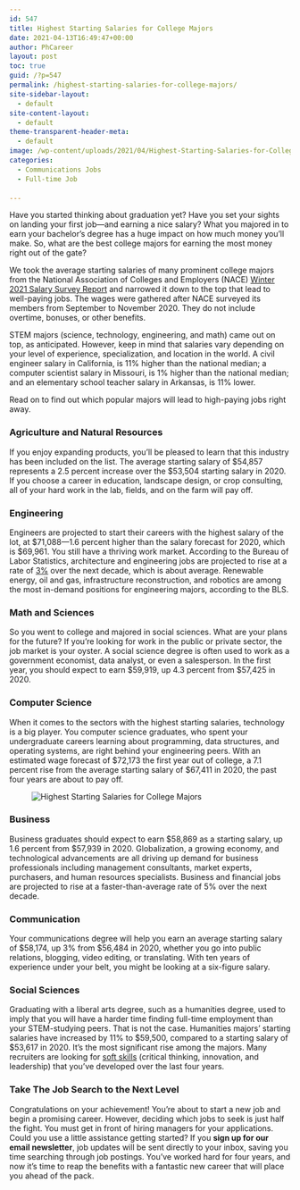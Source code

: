 ```yaml
---
id: 547
title: Highest Starting Salaries for College Majors
date: 2021-04-13T16:49:47+00:00
author: PhCareer
layout: post
toc: true
guid: /?p=547
permalink: /highest-starting-salaries-for-college-majors/
site-sidebar-layout:
  - default
site-content-layout:
  - default
theme-transparent-header-meta:
  - default
image: /wp-content/uploads/2021/04/Highest-Starting-Salaries-for-College-Majors.jpg
categories:
  - Communications Jobs
  - Full-time Job
 
---
```

Have you started thinking about graduation yet? Have you set your sights on landing your first job—and earning a nice salary? What you majored in to earn your bachelor&#8217;s degree has a huge impact on how much money you&#8217;ll make. So, what are the best college majors for earning the most money right out of the gate?

We took the average starting salaries of many prominent college majors from the National Association of Colleges and Employers (NACE) [Winter 2021 Salary Survey Report](https://www.naceweb.org/job-market/compensation/starting-salary-projections-positive-for-the-class-of-2021/) and narrowed it down to the top that lead to well-paying jobs. The wages were gathered after NACE surveyed its members from September to November 2020. They do not include overtime, bonuses, or other benefits.

STEM majors (science, technology, engineering, and math) came out on top, as anticipated. However, keep in mind that salaries vary depending on your level of experience, specialization, and location in the world. A civil engineer salary in California, is 11% higher than the national median; a computer scientist salary in Missouri, is 1% higher than the national median; and an elementary school teacher salary in Arkansas, is 11% lower.

Read on to find out which popular majors will lead to high-paying jobs right away.

### **Agriculture and Natural Resources**

If you enjoy expanding products, you&#8217;ll be pleased to learn that this industry has been included on the list. The average starting salary of $54,857 represents a 2.5 percent increase over the $53,504 starting salary in 2020. If you choose a career in education, landscape design, or crop consulting, all of your hard work in the lab, fields, and on the farm will pay off.

 

### **Engineering**

Engineers are projected to start their careers with the highest salary of the lot, at $71,088—1.6 percent higher than the salary forecast for 2020, which is $69,961. You still have a thriving work market. According to the Bureau of Labor Statistics, architecture and engineering jobs are projected to rise at a rate of [3%](https://www.bls.gov/ooh/architecture-and-engineering/home.htm) over the next decade, which is about average. Renewable energy, oil and gas, infrastructure reconstruction, and robotics are among the most in-demand positions for engineering majors, according to the BLS.

 

### **Math and Sciences**

So you went to college and majored in social sciences. What are your plans for the future? If you&#8217;re looking for work in the public or private sector, the job market is your oyster. A social science degree is often used to work as a government economist, data analyst, or even a salesperson. In the first year, you should expect to earn $59,919, up 4.3 percent from $57,425 in 2020.

 
### **Computer Science**

When it comes to the sectors with the highest starting salaries, technology is a big player. You computer science graduates, who spent your undergraduate careers learning about programming, data structures, and operating systems, are right behind your engineering peers. With an estimated wage forecast of $72,173 the first year out of college, a 7.1 percent rise from the average starting salary of $67,411 in 2020, the past four years are about to pay off.


<figure class="wp-block-image size-large">

<img loading="lazy" width="640" height="288" src="/wp-content/uploads/2021/04/Business-Major.png" alt="Highest Starting Salaries for College Majors" class="wp-image-548" srcset="/wp-content/uploads/2021/04/Business-Major.png 640w, /wp-content/uploads/2021/04/Business-Major-300x135.png 300w" sizes="(max-width: 640px) 100vw, 640px" /> </figure> 

### **Business**

Business graduates should expect to earn $58,869 as a starting salary, up 1.6 percent from $57,939 in 2020. Globalization, a growing economy, and technological advancements are all driving up demand for business professionals including management consultants, market experts, purchasers, and human resources specialists. Business and financial jobs are projected to rise at a faster-than-average rate of 5% over the next decade.



### **Communication**

Your communications degree will help you earn an average starting salary of $58,174, up 3% from $56,484 in 2020, whether you go into public relations, blogging, video editing, or translating. With ten years of experience under your belt, you might be looking at a six-figure salary.



### **Social Sciences**

Graduating with a liberal arts degree, such as a humanities degree, used to imply that you will have a harder time finding full-time employment than your STEM-studying peers. That is not the case. Humanities majors&#8217; starting salaries have increased by 11% to $59,500, compared to a starting salary of $53,617 in 2020. It&#8217;s the most significant rise among the majors. Many recruiters are looking for [soft skills](/tips-on-how-to-improve-your-soft-skills-at-work/) (critical thinking, innovation, and leadership) that you&#8217;ve developed over the last four years.



### **Take The Job Search to the Next Level**

Congratulations on your achievement! You&#8217;re about to start a new job and begin a promising career. However, deciding which jobs to seek is just half the fight. You must get in front of hiring managers for your applications. Could you use a little assistance getting started? If you **sign up for our email newsletter**, job updates will be sent directly to your inbox, saving you time searching through job postings. You&#8217;ve worked hard for four years, and now it&#8217;s time to reap the benefits with a fantastic new career that will place you ahead of the pack.
